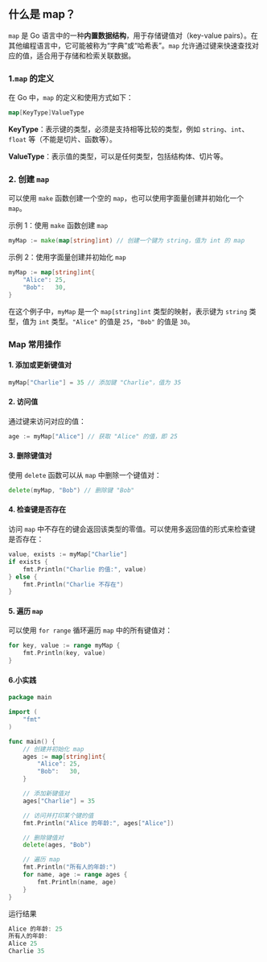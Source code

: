 ## 什么是 map？
`map` 是 Go 语言中的一种**内置数据结构**，用于存储键值对（key-value pairs）。在其他编程语言中，它可能被称为“字典”或“哈希表”。`map` 允许通过键来快速查找对应的值，适合用于存储和检索关联数据。  



### 1.`map` 的定义  
 在 Go 中，`map` 的定义和使用方式如下：  

```go
map[KeyType]ValueType

```

**KeyType**：表示键的类型，必须是支持相等比较的类型，例如 `string`、`int`、`float` 等（不能是切片、函数等）。

**ValueType**：表示值的类型，可以是任何类型，包括结构体、切片等。





### 2. 创建 `map`
可以使用 `make` 函数创建一个空的 `map`，也可以使用字面量创建并初始化一个 `map`。

示例 1：使用 `make` 函数创建 `map`

```go
myMap := make(map[string]int) // 创建一个键为 string，值为 int 的 map
```



 示例 2：使用字面量创建并初始化 `map`

```go
myMap := map[string]int{
    "Alice": 25,
    "Bob":   30,
}
```



 在这个例子中，`myMap` 是一个 `map[string]int` 类型的映射，表示键为 `string` 类型，值为 `int` 类型。`"Alice"` 的值是 `25`，`"Bob"` 的值是 `30`。  





###  Map 常用操作 
####  1. 添加或更新键值对  
```go
myMap["Charlie"] = 35 // 添加键 "Charlie"，值为 35
```



####  2. 访问值  
 通过键来访问对应的值：  

```go
age := myMap["Alice"] // 获取 "Alice" 的值，即 25
```





#### 3. 删除键值对 
 使用 `delete` 函数可以从 `map` 中删除一个键值对：  

```go
delete(myMap, "Bob") // 删除键 "Bob"
```





####  4. 检查键是否存在 
 访问 `map` 中不存在的键会返回该类型的零值。可以使用多返回值的形式来检查键是否存在：  

```go
value, exists := myMap["Charlie"]
if exists {
    fmt.Println("Charlie 的值:", value)
} else {
    fmt.Println("Charlie 不存在")
}

```



####  5. 遍历 `map`
 可以使用 `for range` 循环遍历 `map` 中的所有键值对：  

```go
for key, value := range myMap {
    fmt.Println(key, value)
}
```





#### 6.小实践
```go
package main

import (
    "fmt"
)

func main() {
    // 创建并初始化 map
    ages := map[string]int{
        "Alice": 25,
        "Bob":   30,
    }

    // 添加新键值对
    ages["Charlie"] = 35

    // 访问并打印某个键的值
    fmt.Println("Alice 的年龄:", ages["Alice"])

    // 删除键值对
    delete(ages, "Bob")

    // 遍历 map
    fmt.Println("所有人的年龄:")
    for name, age := range ages {
        fmt.Println(name, age)
    }
}

```

 运行结果  

```go
Alice 的年龄: 25
所有人的年龄:
Alice 25
Charlie 35

```

